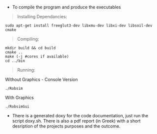 * To compile the program and produce the executables

> Installing Dependancies:

```
sudo apt-get install freeglut3-dev libxmu-dev libxi-dev libsoil-dev cmake
```

> Compiling:

```
mkdir build && cd build
cmake ..
make (-j #cores if available)
cd ../bin
```
> Running:

Without Graphics - Console Version

```
./Robsim
```

With Graphics

```
./RobsimGui
```

* There is a generated doxy for the code documentation, just run the script doxy.sh. There is also a pdf report (in Greek) with a short desription of the projects purposes and the outcome.